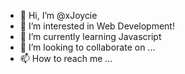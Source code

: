- 👋 Hi, I’m @xJoycie
- 👀 I’m interested in Web Development!
- 🌱 I’m currently learning Javascript
- 💞️ I’m looking to collaborate on ...
- 📫 How to reach me ...

<!---
xJoycie/xJoycie is a ✨ special ✨ repository because its `README.md` (this file) appears on your GitHub profile.
You can click the Preview link to take a look at your changes.
--->

